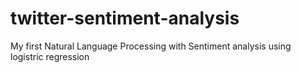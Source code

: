 # twitter-sentiment-analysis
My first Natural Language Processing with Sentiment analysis using logistric regression
